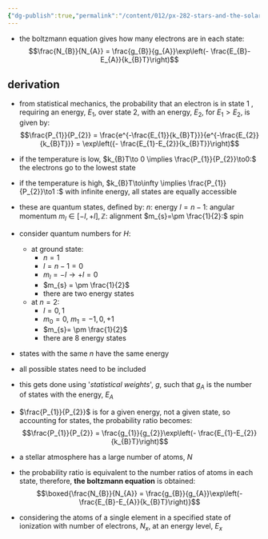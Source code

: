 ```yaml
---
{"dg-publish":true,"permalink":"/content/012/px-282-stars-and-the-solar-system/c-stellar-atmosphere/c1-4-boltzmann-saha/px-282-c2a-the-boltzmann-equation/","created":"2024-11-25T10:50:32.000+00:00","updated":"2024-11-28T18:02:49.122+00:00"}
---
```


- the boltzmann equation gives how many electrons are in each state: 
$$\frac{N_{B}}{N_{A}} = \frac{g_{B}}{g_{A}}\exp\left(- \frac{E_{B}-E_{A}}{k_{B}T}\right)$$
## derivation
- from statistical mechanics, the probability that an electron is in state 1 , requiring an energy, $E_{1}$, over state 2, with an energy, $E_{2}$, for $E_{1}>E_{2}$, is given by: 
$$\frac{P_{1}}{P_{2}} = \frac{e^{-\frac{E_{1}}{k_{B}T}}}{e^{-\frac{E_{2}}{k_{B}T}}} = \exp\left({- \frac{E_{1}-E_{2}}{k_{B}T}}\right)$$
- if the temperature is low, $k_{B}T\to 0 \implies \frac{P_{1}}{P_{2}}\to0:$ the electrons go to the lowest state
- if the temperature is high, $k_{B}T\to\infty \implies \frac{P_{1}}{P_{2}}\to1 :$ with infinite energy, all states are equally accessible
- these are quantum states, defined by:
	$n:$ energy
	$l=n-1:$ angular momentum
	$m_{l}\in[-l,+l],\mathbb{Z}:$ alignment
	$m_{s}=\pm \frac{1}{2}:$ spin

- consider quantum numbers for $H:$
	- at ground state: 
		- $n=1$
		- $l = n-1 = 0$
		- $m_{l} = -l\to+l = 0$
		- $m_{s} = \pm \frac{1}{2}$
		- there are two energy states
	- at $n=2:$
		- $l= 0,1$
		- $m_{0}=0$, $m_{1}=-1,0,+1$
		- $m_{s}= \pm \frac{1}{2}$
		- there are 8 energy states

- states with the same $n$ have the same energy
- all possible states need to be included
- this gets done using '*statistical weights*', $g$, such that $g_{A}$ is the  number of states with the energy, $E_{A}$
- $\frac{P_{1}}{P_{2}}$ is for a given energy, not a given state, so accounting for states, the probability ratio becomes: 
$$\frac{P_{1}}{P_{2}} = \frac{g_{1}}{g_{2}}\exp\left(- \frac{E_{1}-E_{2}}{k_{B}T}\right)$$
- a stellar atmosphere has a large number of atoms, $N$
- the probability ratio is equivalent to the number ratios of atoms in each state, therefore, **the boltzmann equation** is obtained: 
$$\boxed{\frac{N_{B}}{N_{A}} = \frac{g_{B}}{g_{A}}\exp\left(- \frac{E_{B}-E_{A}}{k_{B}T}\right)}$$
- considering the atoms of a single element in a specified state of ionization with number of electrons, $N_x$, at an energy level, $E_x$
